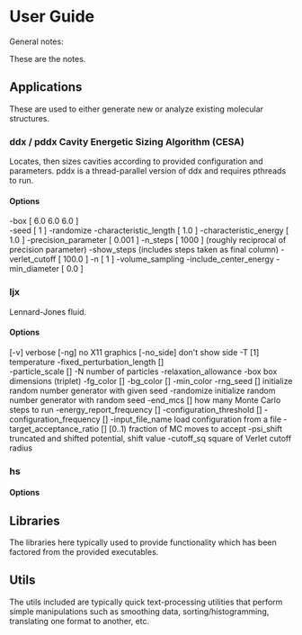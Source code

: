 # User Guide

General notes:

These are the notes.

## Applications

These are used to either generate new or analyze existing molecular structures.

### ddx / pddx Cavity Energetic Sizing Algorithm (CESA)
Locates, then sizes cavities according to provided configuration and parameters. pddx is a thread-parallel version of ddx and requires pthreads to run. 

#### Options

  -box [ 6.0 6.0 6.0 ]            
  -seed [ 1 ]
  -randomize 
  -characteristic_length [ 1.0 ]
  -characteristic_energy [ 1.0 ]
  -precision_parameter [ 0.001 ]
  -n_steps [ 1000 ] (roughly reciprocal of precision parameter)
  -show_steps (includes steps taken as final column)
  -verlet_cutoff [ 100.0 ]
  -n [ 1 ]
  -volume_sampling 
  -include_center_energy 
  -min_diameter [ 0.0 ]

### ljx
Lennard-Jones fluid.

#### Options

  [-v]                            verbose
  [-ng]                           no X11 graphics
  [-no_side]                      don't show side
  -T [1]                          temperature
  -fixed_perturbation_length []   
  -particle_scale []
  -N                              number of particles
  -relaxation_allowance
  -box                            box dimensions (triplet)
  -fg_color [] 
  -bg_color [] 
  -min_color
  -rng_seed []                    initialize random number generator with given seed
  -randomize                      initialize random number generator with random seed
  -end_mcs []                     how many Monte Carlo steps to run
  -energy_report_frequency []
  -configuration_threshold []
  -configuration_frequency [] 
  -input_file_name                load configuration from a file
  -target_acceptance_ratio []     [0..1) fraction of MC moves to accept
  -psi_shift                      truncated and shifted potential, shift value
  -cutoff_sq                      square of Verlet cutoff radius

### hs

#### Options

## Libraries

The libraries here typically used to provide functionality which has been factored from the provided executables.

## Utils

The utils included are typically quick text-processing utilities that perform simple manipulations such as smoothing data, sorting/histogramming, translating one format to another, etc.
